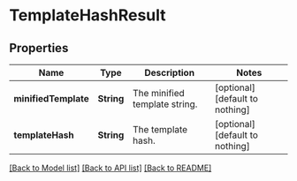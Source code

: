 # TemplateHashResult


## Properties
Name | Type | Description | Notes
------------ | ------------- | ------------- | -------------
**minifiedTemplate** | **String** | The minified template string. | [optional] [default to nothing]
**templateHash** | **String** | The template hash. | [optional] [default to nothing]


[[Back to Model list]](../README.md#models) [[Back to API list]](../README.md#api-endpoints) [[Back to README]](../README.md)


